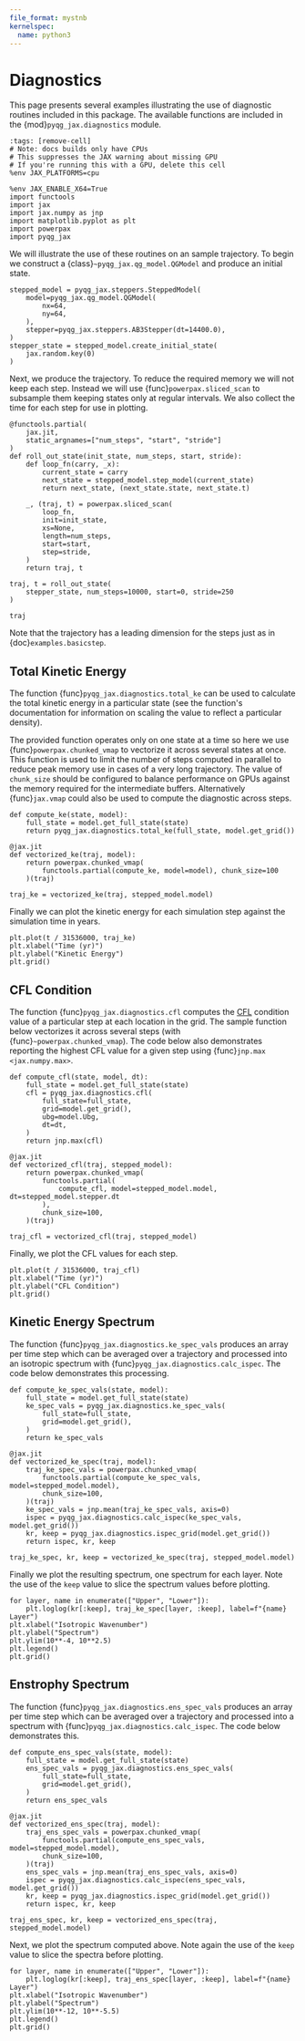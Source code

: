 ```yaml
---
file_format: mystnb
kernelspec:
  name: python3
---
```


# Diagnostics

This page presents several examples illustrating the use of diagnostic
routines included in this package. The available functions are
included in the {mod}`pyqg_jax.diagnostics` module.

```{code-cell} ipython3
:tags: [remove-cell]
# Note: docs builds only have CPUs
# This suppresses the JAX warning about missing GPU
# If you're running this with a GPU, delete this cell
%env JAX_PLATFORMS=cpu
```

```{code-cell} ipython3
%env JAX_ENABLE_X64=True
import functools
import jax
import jax.numpy as jnp
import matplotlib.pyplot as plt
import powerpax
import pyqg_jax
```

We will illustrate the use of these routines on an sample trajectory.
To begin we construct a {class}`~pyqg_jax.qg_model.QGModel` and
produce an initial state.

```{code-cell} ipython3
stepped_model = pyqg_jax.steppers.SteppedModel(
    model=pyqg_jax.qg_model.QGModel(
        nx=64,
        ny=64,
    ),
    stepper=pyqg_jax.steppers.AB3Stepper(dt=14400.0),
)
stepper_state = stepped_model.create_initial_state(
    jax.random.key(0)
)
```

Next, we produce the trajectory. To reduce the required memory we will
not keep each step. Instead we will use {func}`powerpax.sliced_scan`
to subsample them keeping states only at regular intervals. We also
collect the time for each step for use in plotting.

```{code-cell} ipython3
@functools.partial(
    jax.jit,
    static_argnames=["num_steps", "start", "stride"]
)
def roll_out_state(init_state, num_steps, start, stride):
    def loop_fn(carry, _x):
        current_state = carry
        next_state = stepped_model.step_model(current_state)
        return next_state, (next_state.state, next_state.t)

    _, (traj, t) = powerpax.sliced_scan(
        loop_fn,
        init=init_state,
        xs=None,
        length=num_steps,
        start=start,
        step=stride,
    )
    return traj, t

traj, t = roll_out_state(
    stepper_state, num_steps=10000, start=0, stride=250
)

traj
```

Note that the trajectory has a leading dimension for the steps just as
in {doc}`examples.basicstep`.

## Total Kinetic Energy

The function {func}`pyqg_jax.diagnostics.total_ke` can be used to
calculate the total kinetic energy in a particular state (see the
function's documentation for information on scaling the value to
reflect a particular density).

The provided function operates only on one state at a time so here we
use {func}`powerpax.chunked_vmap` to vectorize it across several
states at once. This function is used to limit the number of steps
computed in parallel to reduce peak memory use in cases of a very long
trajectory. The value of `chunk_size` should be configured to balance
performance on GPUs against the memory required for the intermediate
buffers. Alternatively {func}`jax.vmap` could also be used to compute
the diagnostic across steps.

```{code-cell} ipython3
def compute_ke(state, model):
    full_state = model.get_full_state(state)
    return pyqg_jax.diagnostics.total_ke(full_state, model.get_grid())

@jax.jit
def vectorized_ke(traj, model):
    return powerpax.chunked_vmap(
        functools.partial(compute_ke, model=model), chunk_size=100
    )(traj)

traj_ke = vectorized_ke(traj, stepped_model.model)
```

Finally we can plot the kinetic energy for each simulation step
against the simulation time in years.

```{code-cell} ipython3
plt.plot(t / 31536000, traj_ke)
plt.xlabel("Time (yr)")
plt.ylabel("Kinetic Energy")
plt.grid()
```

## CFL Condition

The function {func}`pyqg_jax.diagnostics.cfl` computes the
[CFL](https://en.wikipedia.org/wiki/Courant%E2%80%93Friedrichs%E2%80%93Lewy_condition)
condition value of a particular step at each location in the grid. The
sample function below vectorizes it across several steps (with
{func}`~powerpax.chunked_vmap`). The code below also demonstrates
reporting the highest CFL value for a given step using {func}`jnp.max
<jax.numpy.max>`.

```{code-cell} ipython3
def compute_cfl(state, model, dt):
    full_state = model.get_full_state(state)
    cfl = pyqg_jax.diagnostics.cfl(
        full_state=full_state,
        grid=model.get_grid(),
        ubg=model.Ubg,
        dt=dt,
    )
    return jnp.max(cfl)

@jax.jit
def vectorized_cfl(traj, stepped_model):
    return powerpax.chunked_vmap(
        functools.partial(
            compute_cfl, model=stepped_model.model, dt=stepped_model.stepper.dt
        ),
        chunk_size=100,
    )(traj)

traj_cfl = vectorized_cfl(traj, stepped_model)
```

Finally, we plot the CFL values for each step.

```{code-cell} ipython3
plt.plot(t / 31536000, traj_cfl)
plt.xlabel("Time (yr)")
plt.ylabel("CFL Condition")
plt.grid()
```

## Kinetic Energy Spectrum

The function {func}`pyqg_jax.diagnostics.ke_spec_vals` produces an
array per time step which can be averaged over a trajectory and
processed into an isotropic spectrum with
{func}`pyqg_jax.diagnostics.calc_ispec`. The code below demonstrates
this processing.

```{code-cell} ipython3
def compute_ke_spec_vals(state, model):
    full_state = model.get_full_state(state)
    ke_spec_vals = pyqg_jax.diagnostics.ke_spec_vals(
        full_state=full_state,
        grid=model.get_grid(),
    )
    return ke_spec_vals

@jax.jit
def vectorized_ke_spec(traj, model):
    traj_ke_spec_vals = powerpax.chunked_vmap(
        functools.partial(compute_ke_spec_vals, model=stepped_model.model),
        chunk_size=100,
    )(traj)
    ke_spec_vals = jnp.mean(traj_ke_spec_vals, axis=0)
    ispec = pyqg_jax.diagnostics.calc_ispec(ke_spec_vals, model.get_grid())
    kr, keep = pyqg_jax.diagnostics.ispec_grid(model.get_grid())
    return ispec, kr, keep

traj_ke_spec, kr, keep = vectorized_ke_spec(traj, stepped_model.model)
```

Finally we plot the resulting spectrum, one spectrum for each layer.
Note the use of the `keep` value to slice the spectrum values before
plotting.

```{code-cell} ipython3
for layer, name in enumerate(["Upper", "Lower"]):
    plt.loglog(kr[:keep], traj_ke_spec[layer, :keep], label=f"{name} Layer")
plt.xlabel("Isotropic Wavenumber")
plt.ylabel("Spectrum")
plt.ylim(10**-4, 10**2.5)
plt.legend()
plt.grid()
```

## Enstrophy Spectrum

The function {func}`pyqg_jax.diagnostics.ens_spec_vals` produces an
array per time step which can be averaged over a trajectory and
processed into a spectrum with
{func}`pyqg_jax.diagnostics.calc_ispec`. The code below demonstrates
this.

```{code-cell} ipython3
def compute_ens_spec_vals(state, model):
    full_state = model.get_full_state(state)
    ens_spec_vals = pyqg_jax.diagnostics.ens_spec_vals(
        full_state=full_state,
        grid=model.get_grid(),
    )
    return ens_spec_vals

@jax.jit
def vectorized_ens_spec(traj, model):
    traj_ens_spec_vals = powerpax.chunked_vmap(
        functools.partial(compute_ens_spec_vals, model=stepped_model.model),
        chunk_size=100,
    )(traj)
    ens_spec_vals = jnp.mean(traj_ens_spec_vals, axis=0)
    ispec = pyqg_jax.diagnostics.calc_ispec(ens_spec_vals, model.get_grid())
    kr, keep = pyqg_jax.diagnostics.ispec_grid(model.get_grid())
    return ispec, kr, keep

traj_ens_spec, kr, keep = vectorized_ens_spec(traj, stepped_model.model)
```

Next, we plot the spectrum computed above. Note again the use of the
`keep` value to slice the spectra before plotting.

```{code-cell} ipython3
for layer, name in enumerate(["Upper", "Lower"]):
    plt.loglog(kr[:keep], traj_ens_spec[layer, :keep], label=f"{name} Layer")
plt.xlabel("Isotropic Wavenumber")
plt.ylabel("Spectrum")
plt.ylim(10**-12, 10**-5.5)
plt.legend()
plt.grid()
```
